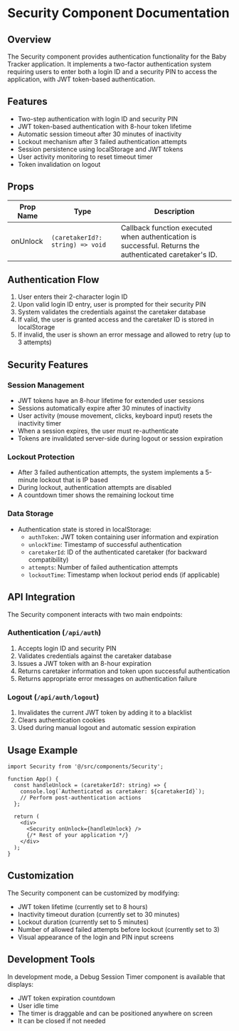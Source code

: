 # Security Component Documentation

## Overview

The Security component provides authentication functionality for the Baby Tracker application. It implements a two-factor authentication system requiring users to enter both a login ID and a security PIN to access the application, with JWT token-based authentication.

## Features

- Two-step authentication with login ID and security PIN
- JWT token-based authentication with 8-hour token lifetime
- Automatic session timeout after 30 minutes of inactivity
- Lockout mechanism after 3 failed authentication attempts
- Session persistence using localStorage and JWT tokens
- User activity monitoring to reset timeout timer
- Token invalidation on logout

## Props

| Prop Name | Type | Description |
|-----------|------|-------------|
| onUnlock | `(caretakerId?: string) => void` | Callback function executed when authentication is successful. Returns the authenticated caretaker's ID. |

## Authentication Flow

1. User enters their 2-character login ID
2. Upon valid login ID entry, user is prompted for their security PIN
3. System validates the credentials against the caretaker database
4. If valid, the user is granted access and the caretaker ID is stored in localStorage
5. If invalid, the user is shown an error message and allowed to retry (up to 3 attempts)

## Security Features

### Session Management

- JWT tokens have an 8-hour lifetime for extended user sessions
- Sessions automatically expire after 30 minutes of inactivity
- User activity (mouse movement, clicks, keyboard input) resets the inactivity timer
- When a session expires, the user must re-authenticate
- Tokens are invalidated server-side during logout or session expiration

### Lockout Protection

- After 3 failed authentication attempts, the system implements a 5-minute lockout that is IP based
- During lockout, authentication attempts are disabled
- A countdown timer shows the remaining lockout time

### Data Storage

- Authentication state is stored in localStorage:
  - `authToken`: JWT token containing user information and expiration
  - `unlockTime`: Timestamp of successful authentication
  - `caretakerId`: ID of the authenticated caretaker (for backward compatibility)
  - `attempts`: Number of failed authentication attempts
  - `lockoutTime`: Timestamp when lockout period ends (if applicable)

## API Integration

The Security component interacts with two main endpoints:

### Authentication (`/api/auth`)
1. Accepts login ID and security PIN
2. Validates credentials against the caretaker database
3. Issues a JWT token with an 8-hour expiration
4. Returns caretaker information and token upon successful authentication
5. Returns appropriate error messages on authentication failure

### Logout (`/api/auth/logout`)
1. Invalidates the current JWT token by adding it to a blacklist
2. Clears authentication cookies
3. Used during manual logout and automatic session expiration

## Usage Example

```tsx
import Security from '@/src/components/Security';

function App() {
  const handleUnlock = (caretakerId?: string) => {
    console.log(`Authenticated as caretaker: ${caretakerId}`);
    // Perform post-authentication actions
  };

  return (
    <div>
      <Security onUnlock={handleUnlock} />
      {/* Rest of your application */}
    </div>
  );
}
```

## Customization

The Security component can be customized by modifying:

- JWT token lifetime (currently set to 8 hours)
- Inactivity timeout duration (currently set to 30 minutes)
- Lockout duration (currently set to 5 minutes)
- Number of allowed failed attempts before lockout (currently set to 3)
- Visual appearance of the login and PIN input screens

## Development Tools

In development mode, a Debug Session Timer component is available that displays:
- JWT token expiration countdown
- User idle time
- The timer is draggable and can be positioned anywhere on screen
- It can be closed if not needed
